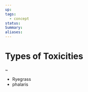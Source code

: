```yaml
---
up: 
tags:
  - concept
status: 
Summary:
aliases:
---
```

# Types of Toxicities
~
- Ryegrass
- phalaris
<!--SR:!2025-03-14,4,270-->